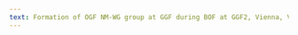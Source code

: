 ```yaml
---
text: Formation of OGF NM-WG group at GGF during BOF at GGF2, Vienna, VA. NM-WG Network Measurement decribes network characteristics and metrics.
---
```

